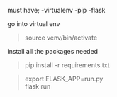 must have;
-virtualenv
-pip
-flask

go into virtual env
>source venv/bin/activate

install all the packages needed
>pip install -r requirements.txt

>export FLASK_APP=run.py  
>flask run


